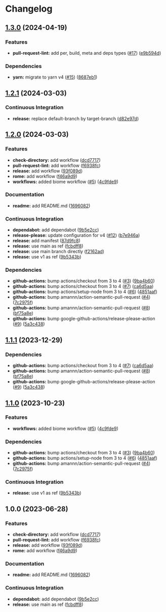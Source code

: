# Changelog

## [1.3.0](https://github.com/necko-actions/reusable-workflows/compare/@necko-tech/reusable-workflows-v1.2.1...@necko-tech/reusable-workflows-v1.3.0) (2024-04-19)


### Features

* **pull-request-lint:** add per, build, meta and deps types ([#17](https://github.com/necko-actions/reusable-workflows/issues/17)) ([e9b594d](https://github.com/necko-actions/reusable-workflows/commit/e9b594d98183cef78a22ac4200654d713b6ab6bc))


### Dependencies

* **yarn:** migrate to yarn v4 ([#15](https://github.com/necko-actions/reusable-workflows/issues/15)) ([8687eb1](https://github.com/necko-actions/reusable-workflows/commit/8687eb1a5b6af5dfc63e0d744ea3482405763402))

## [1.2.1](https://github.com/necko-actions/reusable-workflows/compare/@necko-tech/reusable-workflows-v1.2.0...@necko-tech/reusable-workflows-v1.2.1) (2024-03-03)


### Continuous Integration

* **release:** replace default-branch by target-branch ([d82e97d](https://github.com/necko-actions/reusable-workflows/commit/d82e97db10bd6286f77ac172880d2172587a9664))

## [1.2.0](https://github.com/necko-actions/reusable-workflows/compare/@necko-tech/reusable-workflows-v1.1.1...@necko-tech/reusable-workflows-v1.2.0) (2024-03-03)


### Features

* **check-directory:** add workflow ([dcd7717](https://github.com/necko-actions/reusable-workflows/commit/dcd7717ba3e17530120d93d70b70958992029c7e))
* **pull-request-lint:** add workflow ([f6938fc](https://github.com/necko-actions/reusable-workflows/commit/f6938fc0e0972b73557e14b528fe82eb019e1a9e))
* **release:** add workflow ([93f089d](https://github.com/necko-actions/reusable-workflows/commit/93f089d685f8a9fef27fc4211992e30f70e4493b))
* **rome:** add workflow ([f46a9d9](https://github.com/necko-actions/reusable-workflows/commit/f46a9d9b0daf9a3b6c5d59fb297d7959657eee87))
* **workflows:** added biome workflow ([#5](https://github.com/necko-actions/reusable-workflows/issues/5)) ([4c9fde9](https://github.com/necko-actions/reusable-workflows/commit/4c9fde9374dcdba09cd0788e59b02abbbf5d035a))


### Documentation

* **readme:** add README.md ([1696082](https://github.com/necko-actions/reusable-workflows/commit/16960824420cf1957a49829227b9c42c03342c8f))


### Continuous Integration

* **dependabot:** add dependabot ([9b5e2cc](https://github.com/necko-actions/reusable-workflows/commit/9b5e2ccd323b8afdeade035379133ff13412ea2d))
* **release-please:** update configuration for v4 ([#12](https://github.com/necko-actions/reusable-workflows/issues/12)) ([b7e946a](https://github.com/necko-actions/reusable-workflows/commit/b7e946ab402ebb5421a251617f206d03baf5e560))
* **release:** add manifest ([87d9fc8](https://github.com/necko-actions/reusable-workflows/commit/87d9fc8621ea4c6080ce8d5754f81454dad52ff9))
* **release:** use main as ref ([fcbdff8](https://github.com/necko-actions/reusable-workflows/commit/fcbdff8965cc4b91ab55fb76cfc53f79f156bb37))
* **release:** use main branch directly ([f2162ad](https://github.com/necko-actions/reusable-workflows/commit/f2162ade277b43565783d59b835f4cdb0270a865))
* **release:** use v1 as ref ([9b5343b](https://github.com/necko-actions/reusable-workflows/commit/9b5343b43520f6b15b37d6b985804a962a401c08))


### Dependencies

* **github-actions:** bump actions/checkout from 3 to 4 ([#3](https://github.com/necko-actions/reusable-workflows/issues/3)) ([9ba4b60](https://github.com/necko-actions/reusable-workflows/commit/9ba4b6089636241839f9f90c94281ec7bc537c01))
* **github-actions:** bump actions/checkout from 3 to 4 ([#7](https://github.com/necko-actions/reusable-workflows/issues/7)) ([ca6d5aa](https://github.com/necko-actions/reusable-workflows/commit/ca6d5aa16278f1c2390f62eddedc925f3783f384))
* **github-actions:** bump actions/setup-node from 3 to 4 ([#6](https://github.com/necko-actions/reusable-workflows/issues/6)) ([4851aaf](https://github.com/necko-actions/reusable-workflows/commit/4851aaffecf817e5a7c0a3605fa1768272b1c546))
* **github-actions:** bump amannn/action-semantic-pull-request ([#4](https://github.com/necko-actions/reusable-workflows/issues/4)) ([7c2975f](https://github.com/necko-actions/reusable-workflows/commit/7c2975f485963b4cd1be8cba1152bc50fd98b15c))
* **github-actions:** bump amannn/action-semantic-pull-request ([#8](https://github.com/necko-actions/reusable-workflows/issues/8)) ([bf75a8e](https://github.com/necko-actions/reusable-workflows/commit/bf75a8e72fefe99d1b745b820a8f274e8cc821eb))
* **github-actions:** bump google-github-actions/release-please-action ([#9](https://github.com/necko-actions/reusable-workflows/issues/9)) ([5a3c438](https://github.com/necko-actions/reusable-workflows/commit/5a3c4389f8e9f5f1a0a06450f07847a18c85c112))

## [1.1.1](https://github.com/necko-actions/reusable-workflows/compare/v1.1.0...v1.1.1) (2023-12-29)


### Dependencies

* **github-actions:** bump actions/checkout from 3 to 4 ([#7](https://github.com/necko-actions/reusable-workflows/issues/7)) ([ca6d5aa](https://github.com/necko-actions/reusable-workflows/commit/ca6d5aa16278f1c2390f62eddedc925f3783f384))
* **github-actions:** bump amannn/action-semantic-pull-request ([#8](https://github.com/necko-actions/reusable-workflows/issues/8)) ([bf75a8e](https://github.com/necko-actions/reusable-workflows/commit/bf75a8e72fefe99d1b745b820a8f274e8cc821eb))
* **github-actions:** bump google-github-actions/release-please-action ([#9](https://github.com/necko-actions/reusable-workflows/issues/9)) ([5a3c438](https://github.com/necko-actions/reusable-workflows/commit/5a3c4389f8e9f5f1a0a06450f07847a18c85c112))

## [1.1.0](https://github.com/necko-actions/reusable-workflows/compare/v1.0.0...v1.1.0) (2023-10-23)


### Features

* **workflows:** added biome workflow ([#5](https://github.com/necko-actions/reusable-workflows/issues/5)) ([4c9fde9](https://github.com/necko-actions/reusable-workflows/commit/4c9fde9374dcdba09cd0788e59b02abbbf5d035a))


### Dependencies

* **github-actions:** bump actions/checkout from 3 to 4 ([#3](https://github.com/necko-actions/reusable-workflows/issues/3)) ([9ba4b60](https://github.com/necko-actions/reusable-workflows/commit/9ba4b6089636241839f9f90c94281ec7bc537c01))
* **github-actions:** bump actions/setup-node from 3 to 4 ([#6](https://github.com/necko-actions/reusable-workflows/issues/6)) ([4851aaf](https://github.com/necko-actions/reusable-workflows/commit/4851aaffecf817e5a7c0a3605fa1768272b1c546))
* **github-actions:** bump amannn/action-semantic-pull-request ([#4](https://github.com/necko-actions/reusable-workflows/issues/4)) ([7c2975f](https://github.com/necko-actions/reusable-workflows/commit/7c2975f485963b4cd1be8cba1152bc50fd98b15c))


### Continuous Integration

* **release:** use v1 as ref ([9b5343b](https://github.com/necko-actions/reusable-workflows/commit/9b5343b43520f6b15b37d6b985804a962a401c08))

## 1.0.0 (2023-06-28)


### Features

* **check-directory:** add workflow ([dcd7717](https://github.com/necko-actions/reusable-workflows/commit/dcd7717ba3e17530120d93d70b70958992029c7e))
* **pull-request-lint:** add workflow ([f6938fc](https://github.com/necko-actions/reusable-workflows/commit/f6938fc0e0972b73557e14b528fe82eb019e1a9e))
* **release:** add workflow ([93f089d](https://github.com/necko-actions/reusable-workflows/commit/93f089d685f8a9fef27fc4211992e30f70e4493b))
* **rome:** add workflow ([f46a9d9](https://github.com/necko-actions/reusable-workflows/commit/f46a9d9b0daf9a3b6c5d59fb297d7959657eee87))


### Documentation

* **readme:** add README.md ([1696082](https://github.com/necko-actions/reusable-workflows/commit/16960824420cf1957a49829227b9c42c03342c8f))


### Continuous Integration

* **dependabot:** add dependabot ([9b5e2cc](https://github.com/necko-actions/reusable-workflows/commit/9b5e2ccd323b8afdeade035379133ff13412ea2d))
* **release:** use main as ref ([fcbdff8](https://github.com/necko-actions/reusable-workflows/commit/fcbdff8965cc4b91ab55fb76cfc53f79f156bb37))
